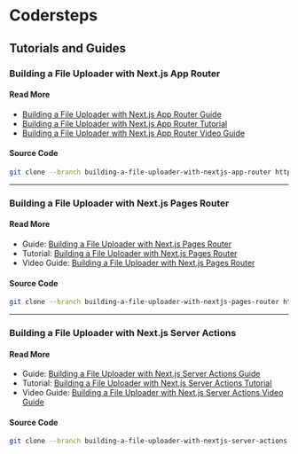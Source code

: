# Codersteps

## Tutorials and Guides

### Building a File Uploader with Next.js App Router

#### Read More

- [Building a File Uploader with Next.js App Router Guide](https://codersteps.com/guides/building-a-file-uploader-with-nextjs-app-router)
- [Building a File Uploader with Next.js App Router Tutorial](https://codersteps.com/tutorials/building-a-file-uploader-with-nextjs-app-router)
- [Building a File Uploader with Next.js App Router Video Guide]()

#### Source Code

```zsh
git clone --branch building-a-file-uploader-with-nextjs-app-router https://github.com/abdessamadely/codersteps.git
```

---

### Building a File Uploader with Next.js Pages Router

#### Read More

- Guide: [Building a File Uploader with Next.js Pages Router](https://codersteps.com/guides/building-a-file-uploader-with-nextjs-pages-router)
- Tutorial: [Building a File Uploader with Next.js Pages Router](https://codersteps.com/tutorials/building-a-file-uploader-with-nextjs-pages-router)
- Video Guide: [Building a File Uploader with Next.js Pages Router](#)

#### Source Code

```zsh
git clone --branch building-a-file-uploader-with-nextjs-pages-router https://github.com/abdessamadely/codersteps.git
```

---

### Building a File Uploader with Next.js Server Actions

#### Read More

- Guide: [Building a File Uploader with Next.js Server Actions Guide](https://codersteps.com/guides/building-a-file-uploader-with-nextjs-server-actions)
- Tutorial: [Building a File Uploader with Next.js Server Actions Tutorial](https://codersteps.com/tutorials/building-a-file-uploader-with-nextjs-server-actions)
- Video Guide: [Building a File Uploader with Next.js Server Actions Video Guide](#)

#### Source Code

```zsh
git clone --branch building-a-file-uploader-with-nextjs-server-actions https://github.com/abdessamadely/codersteps.git
```
